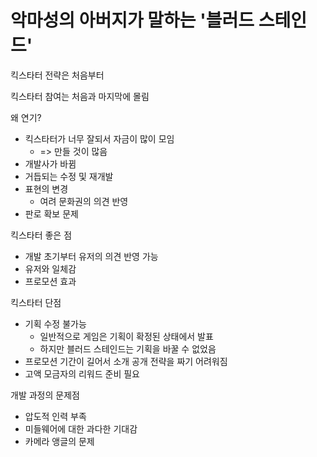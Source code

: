 # 악마성의 아버지가 말하는 '블러드 스테인드'

킥스타터 전략은 처음부터

킥스타터 참여는 처음과 마지막에 몰림

왜 연기?
* 킥스타터가 너무 잘되서 자금이 많이 모임
  * => 만들 것이 많음
* 개발사가 바뀜
* 거듭되는 수정 및 재개발
* 표현의 변경
  * 여려 문화권의 의견 반영
* 판로 확보 문제

킥스타터 좋은 점
* 개발 초기부터 유저의 의견 반영 가능
* 유저와 일체감
* 프로모션 효과

킥스타터 단점
* 기획 수정 불가능
  * 일반적으로 게임은 기획이 확정된 상태에서 발표
  * 하지만 블러드 스테인드는 기획을 바꿀 수 없었음
* 프로모션 기간이 길어서 소개 공개 전략을 짜기 어려워짐
* 고액 모금자의 리워드 준비 필요

개발 과정의 문제점
* 압도적 인력 부족
* 미들웨어에 대한 과다한 기대감
* 카메라 앵글의 문제